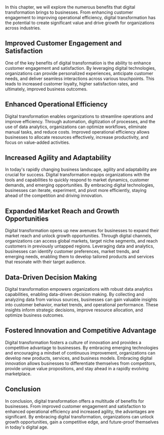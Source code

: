 
In this chapter, we will explore the numerous benefits that digital transformation brings to businesses. From enhancing customer engagement to improving operational efficiency, digital transformation has the potential to create significant value and drive growth for organizations across industries.

## Improved Customer Engagement and Satisfaction

One of the key benefits of digital transformation is the ability to enhance customer engagement and satisfaction. By leveraging digital technologies, organizations can provide personalized experiences, anticipate customer needs, and deliver seamless interactions across various touchpoints. This leads to increased customer loyalty, higher satisfaction rates, and ultimately, improved business outcomes.

## Enhanced Operational Efficiency

Digital transformation enables organizations to streamline operations and improve efficiency. Through automation, digitization of processes, and the use of data analytics, organizations can optimize workflows, eliminate manual tasks, and reduce costs. Improved operational efficiency allows businesses to allocate resources effectively, increase productivity, and focus on value-added activities.

## Increased Agility and Adaptability

In today's rapidly changing business landscape, agility and adaptability are crucial for success. Digital transformation equips organizations with the tools and capabilities to quickly respond to market dynamics, customer demands, and emerging opportunities. By embracing digital technologies, businesses can iterate, experiment, and pivot more efficiently, staying ahead of the competition and driving innovation.

## Expanded Market Reach and Growth Opportunities

Digital transformation opens up new avenues for businesses to expand their market reach and unlock growth opportunities. Through digital channels, organizations can access global markets, target niche segments, and reach customers in previously untapped regions. Leveraging data and analytics, businesses can identify customer preferences, market trends, and emerging needs, enabling them to develop tailored products and services that resonate with their target audience.

## Data-Driven Decision Making

Digital transformation empowers organizations with robust data analytics capabilities, enabling data-driven decision making. By collecting and analyzing data from various sources, businesses can gain valuable insights into customer behavior, market trends, and operational performance. These insights inform strategic decisions, improve resource allocation, and optimize business outcomes.

## Fostered Innovation and Competitive Advantage

Digital transformation fosters a culture of innovation and provides a competitive advantage to businesses. By embracing emerging technologies and encouraging a mindset of continuous improvement, organizations can develop new products, services, and business models. Embracing digital innovation allows businesses to differentiate themselves from competitors, provide unique value propositions, and stay ahead in a rapidly evolving marketplace.

## Conclusion

In conclusion, digital transformation offers a multitude of benefits for businesses. From improved customer engagement and satisfaction to enhanced operational efficiency and increased agility, the advantages are significant. By embracing digital transformation, organizations can unlock growth opportunities, gain a competitive edge, and future-proof themselves in today's digital age.
